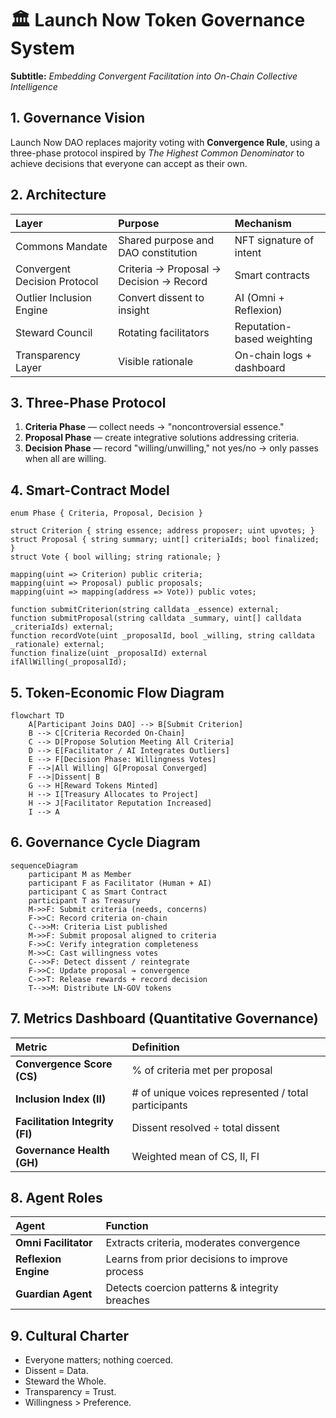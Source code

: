 # 🏛 Launch Now Token Governance System
**Subtitle:** *Embedding Convergent Facilitation into On-Chain Collective Intelligence*

## 1. Governance Vision
Launch Now DAO replaces majority voting with **Convergence Rule**, using a three-phase protocol inspired by *The Highest Common Denominator* to achieve decisions that everyone can accept as their own.

## 2. Architecture
| Layer | Purpose | Mechanism |
| :-- | :-- | :-- |
| Commons Mandate | Shared purpose and DAO constitution | NFT signature of intent |
| Convergent Decision Protocol | Criteria → Proposal → Decision → Record | Smart contracts |
| Outlier Inclusion Engine | Convert dissent to insight | AI (Omni + Reflexion) |
| Steward Council | Rotating facilitators | Reputation-based weighting |
| Transparency Layer | Visible rationale | On-chain logs + dashboard |

## 3. Three-Phase Protocol
1. **Criteria Phase** — collect needs → "noncontroversial essence."  
2. **Proposal Phase** — create integrative solutions addressing criteria.  
3. **Decision Phase** — record "willing/unwilling," not yes/no → only passes when all are willing.

## 4. Smart-Contract Model
```solidity
enum Phase { Criteria, Proposal, Decision }

struct Criterion { string essence; address proposer; uint upvotes; }
struct Proposal { string summary; uint[] criteriaIds; bool finalized; }
struct Vote { bool willing; string rationale; }

mapping(uint => Criterion) public criteria;
mapping(uint => Proposal) public proposals;
mapping(uint => mapping(address => Vote)) public votes;

function submitCriterion(string calldata _essence) external;
function submitProposal(string calldata _summary, uint[] calldata _criteriaIds) external;
function recordVote(uint _proposalId, bool _willing, string calldata _rationale) external;
function finalize(uint _proposalId) external ifAllWilling(_proposalId);
```

## 5. Token-Economic Flow Diagram

```mermaid
flowchart TD
    A[Participant Joins DAO] --> B[Submit Criterion]
    B --> C[Criteria Recorded On-Chain]
    C --> D[Propose Solution Meeting All Criteria]
    D --> E[Facilitator / AI Integrates Outliers]
    E --> F[Decision Phase: Willingness Votes]
    F -->|All Willing| G[Proposal Converged]
    F -->|Dissent| B
    G --> H[Reward Tokens Minted]
    H --> I[Treasury Allocates to Project]
    H --> J[Facilitator Reputation Increased]
    I --> A
```

## 6. Governance Cycle Diagram

```mermaid
sequenceDiagram
    participant M as Member
    participant F as Facilitator (Human + AI)
    participant C as Smart Contract
    participant T as Treasury
    M->>F: Submit criteria (needs, concerns)
    F->>C: Record criteria on-chain
    C-->>M: Criteria List published
    M->>F: Submit proposal aligned to criteria
    F->>C: Verify integration completeness
    M->>C: Cast willingness votes
    C-->>F: Detect dissent / reintegrate
    F->>C: Update proposal → convergence
    C->>T: Release rewards + record decision
    T-->>M: Distribute LN-GOV tokens
```

## 7. Metrics Dashboard (Quantitative Governance)

| Metric                          | Definition                                          |
| :------------------------------ | :-------------------------------------------------- |
| **Convergence Score (CS)**      | % of criteria met per proposal                      |
| **Inclusion Index (II)**        | # of unique voices represented / total participants |
| **Facilitation Integrity (FI)** | Dissent resolved ÷ total dissent                    |
| **Governance Health (GH)**      | Weighted mean of CS, II, FI                         |

## 8. Agent Roles

| Agent                | Function                                       |
| :------------------- | :--------------------------------------------- |
| **Omni Facilitator** | Extracts criteria, moderates convergence       |
| **Reflexion Engine** | Learns from prior decisions to improve process |
| **Guardian Agent**   | Detects coercion patterns & integrity breaches |

## 9. Cultural Charter

* Everyone matters; nothing coerced.
* Dissent = Data.
* Steward the Whole.
* Transparency = Trust.
* Willingness > Preference.
